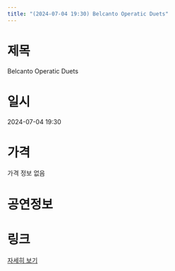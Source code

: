 ```yaml
---
title: "(2024-07-04 19:30) Belcanto Operatic Duets"
---
```


# 제목
Belcanto Operatic Duets

# 일시
2024-07-04 19:30

# 가격
가격 정보 없음

# 공연정보
  
  


# 링크
[자세히 보기](https://www.sac.or.kr/site/main/show/show_view?SN=66638 "https://www.sac.or.kr/site/main/show/show_view?SN=66638")
